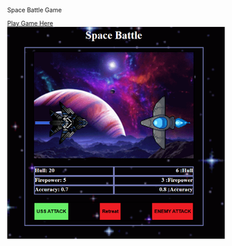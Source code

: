 Space Battle Game

[Play Game Here](https://zesty-raindrop-56bd69.netlify.app/)
![Title Image](https://raw.githubusercontent.com/isaacdong88/Space-Battle/master/spacebattleImage.png)
